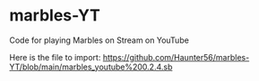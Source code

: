 # marbles-YT
Code for playing Marbles on Stream on YouTube



Here is the file to import:
https://github.com/Haunter56/marbles-YT/blob/main/marbles_youtube%200.2.4.sb
